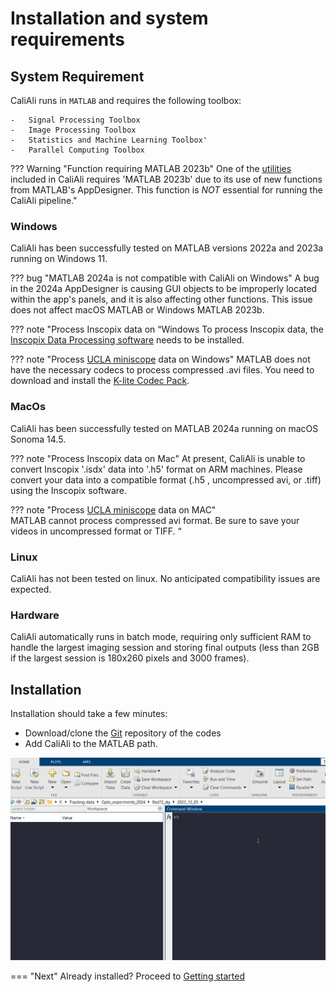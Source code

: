 # Installation and system requirements

## System Requirement <a id="requirement"></a>
CaliAli runs in `MATLAB` and requires the following toolbox:
```
-	Signal Processing Toolbox
-	Image Processing Toolbox
-	Statistics and Machine Learning Toolbox'
-	Parallel Computing Toolbox
```
??? Warning "Function requiring MATLAB 2023b"
	One of the [utilities](Utilities.md#bv_app) included in CaliAli requires 'MATLAB 2023b' due to its use of new functions from MATLAB's AppDesigner. This function is *NOT* essential for running the CaliAli pipeline."
	
### Windows
CaliAli has been successfully tested on MATLAB versions 2022a and 2023a running on Windows 11.

??? bug "MATLAB 2024a is not compatible with CaliAli on Windows"
	A bug in the 2024a AppDesigner is causing GUI objects to be improperly located within the app's panels, and it is also affecting other functions. This issue does not affect macOS MATLAB or Windows MATLAB 2023b.

??? note "Process Inscopix data on “Windows
	To process Inscopix data, the [Inscopix Data Processing software](https://inscopix.com/software-analysis-miniscope-imaging/) needs to be installed.	
	
??? note "Process [UCLA miniscope](http://miniscope.org/index.php/Main_Page) data on Windows" 
	MATLAB does not have the necessary codecs to process compressed .avi files. You need to download and install the [K-lite Codec Pack](https://codecguide.com/download_kl.htm).
	
### MacOs
CaliAli has been successfully tested on MATLAB 2024a running on macOS Sonoma 14.5. 

??? note "Process Inscopix data on Mac"
	At present, CaliAli is unable to convert Inscopix '.isdx' data into '.h5' format on ARM machines. Please convert your data into a compatible format (.h5 , uncompressed avi, or .tiff) using the Inscopix software. 

??? note "Process [UCLA miniscope](http://miniscope.org/index.php/Main_Page) data on MAC"	
		MATLAB cannot process compressed avi format. Be sure to save your videos in uncompressed format  or TIFF. 
“
### Linux

CaliAli has not been tested on linux. No anticipated compatibility issues are expected.

### Hardware <a id="hardware"></a>

CaliAli automatically runs in batch mode, requiring only sufficient RAM to handle the largest imaging session and storing final outputs (less than 2GB if the largest session is 180x260 pixels and 3000 frames).

## Installation <a id="installation"></a>
Installation should take a few minutes:

-	Download/clone the [Git](https://github.com/CaliAli-PV/CaliAli) repository of the codes
-	Add CaliAli to the MATLAB path.


![Add to path](files/Add_to_path.gif)

=== "Next"
Already installed? Proceed to [Getting started](demo_data.md)